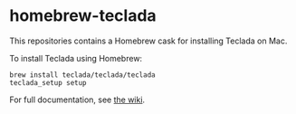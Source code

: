 # homebrew-teclada

This repositories contains a Homebrew cask for installing Teclada on Mac.

To install Teclada using Homebrew:
```
brew install teclada/teclada/teclada
teclada_setup setup
```

For full documentation, see [the wiki](https://github.com/Teclada/teclada/wiki).
